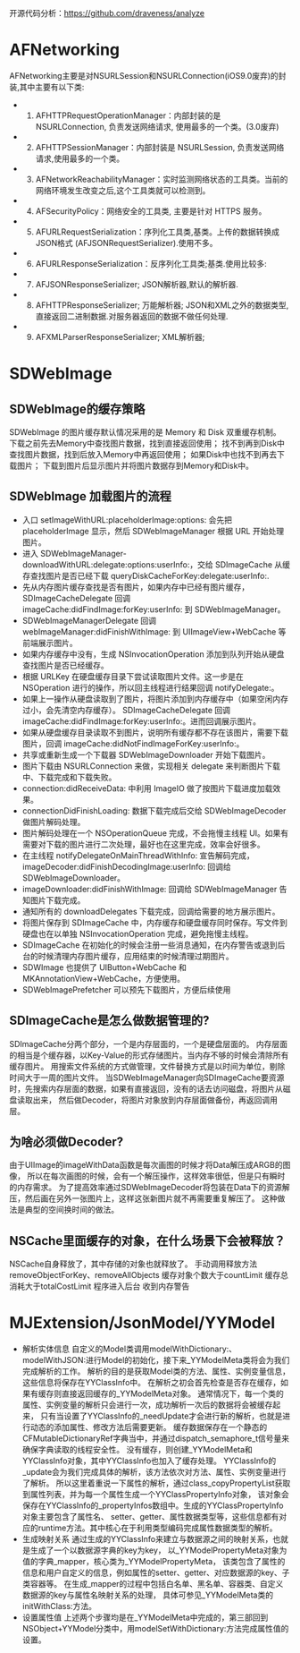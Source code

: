 
开源代码分析：https://github.com/draveness/analyze

#  AFNetworking
AFNetworking主要是对NSURLSession和NSURLConnection(iOS9.0废弃)的封装,其中主要有以下类:
- 1. AFHTTPRequestOperationManager：内部封装的是 NSURLConnection, 负责发送网络请求, 使用最多的一个类。(3.0废弃)
- 2. AFHTTPSessionManager：内部封装是 NSURLSession, 负责发送网络请求,使用最多的一个类。
- 3. AFNetworkReachabilityManager：实时监测网络状态的工具类。当前的网络环境发生改变之后,这个工具类就可以检测到。
- 4. AFSecurityPolicy：网络安全的工具类, 主要是针对 HTTPS 服务。
- 5. AFURLRequestSerialization：序列化工具类,基类。上传的数据转换成JSON格式
(AFJSONRequestSerializer).使用不多。
- 6. AFURLResponseSerialization：反序列化工具类;基类.使用比较多:
- 7. AFJSONResponseSerializer; JSON解析器,默认的解析器.
- 8. AFHTTPResponseSerializer; 万能解析器; JSON和XML之外的数据类型,直接返回二进制数据.对服务器返回的数据不做任何处理.
- 9. AFXMLParserResponseSerializer; XML解析器;

# SDWebImage
## SDWebImage的缓存策略
SDWebImage 的图片缓存默认情况采用的是 Memory 和 Disk 双重缓存机制。
下载之前先去Memory中查找图片数据，找到直接返回使用；
找不到再到Disk中查找图片数据，找到后放入Memory中再返回使用；
如果Disk中也找不到再去下载图片；
下载到图片后显示图片并将图片数据存到Memory和Disk中。

## SDWebImage 加载图片的流程
- 入口 setImageWithURL:placeholderImage:options: 会先把 placeholderImage 显示，然后 SDWebImageManager 根据 URL 开始处理图片。
- 进入 SDWebImageManager-downloadWithURL:delegate:options:userInfo:，交给 SDImageCache 从缓存查找图片是否已经下载 
queryDiskCacheForKey:delegate:userInfo:.
- 先从内存图片缓存查找是否有图片，如果内存中已经有图片缓存，SDImageCacheDelegate 回调 
imageCache:didFindImage:forKey:userInfo: 到 SDWebImageManager。
- SDWebImageManagerDelegate 回调 webImageManager:didFinishWithImage: 到 UIImageView+WebCache 等前端展示图片。
- 如果内存缓存中没有，生成 NSInvocationOperation 添加到队列开始从硬盘查找图片是否已经缓存。
- 根据 URLKey 在硬盘缓存目录下尝试读取图片文件。这一步是在 NSOperation 进行的操作，所以回主线程进行结果回调 notifyDelegate:。
- 如果上一操作从硬盘读取到了图片，将图片添加到内存缓存中（如果空闲内存过小，会先清空内存缓存）。
SDImageCacheDelegate 回调 imageCache:didFindImage:forKey:userInfo:。进而回调展示图片。
- 如果从硬盘缓存目录读取不到图片，说明所有缓存都不存在该图片，需要下载图片，回调 imageCache:didNotFindImageForKey:userInfo:。
- 共享或重新生成一个下载器 SDWebImageDownloader 开始下载图片。
- 图片下载由 NSURLConnection 来做，实现相关 delegate 来判断图片下载中、下载完成和下载失败。
- connection:didReceiveData: 中利用 ImageIO 做了按图片下载进度加载效果。
- connectionDidFinishLoading: 数据下载完成后交给 SDWebImageDecoder 做图片解码处理。
- 图片解码处理在一个 NSOperationQueue 完成，不会拖慢主线程 UI。如果有需要对下载的图片进行二次处理，最好也在这里完成，效率会好很多。
- 在主线程 notifyDelegateOnMainThreadWithInfo: 宣告解码完成，imageDecoder:didFinishDecodingImage:userInfo: 
回调给 SDWebImageDownloader。
- imageDownloader:didFinishWithImage: 回调给 SDWebImageManager 告知图片下载完成。
- 通知所有的 downloadDelegates 下载完成，回调给需要的地方展示图片。
- 将图片保存到 SDImageCache 中，内存缓存和硬盘缓存同时保存。写文件到硬盘也在以单独 NSInvocationOperation 完成，避免拖慢主线程。
- SDImageCache 在初始化的时候会注册一些消息通知，在内存警告或退到后台的时候清理内存图片缓存，应用结束的时候清理过期图片。
- SDWImage 也提供了 UIButton+WebCache 和 MKAnnotationView+WebCache，方便使用。
- SDWebImagePrefetcher 可以预先下载图片，方便后续使用

## SDImageCache是怎么做数据管理的?
SDImageCache分两个部分，一个是内存层面的，一个是硬盘层面的。
内存层面的相当是个缓存器，以Key-Value的形式存储图片。当内存不够的时候会清除所有缓存图片。
用搜索文件系统的方式做管理，文件替换方式是以时间为单位，剔除时间大于一周的图片文件。
当SDWebImageManager向SDImageCache要资源时，先搜索内存层面的数据，如果有直接返回，没有的话去访问磁盘，将图片从磁盘读取出来，
然后做Decoder，将图片对象放到内存层面做备份，再返回调用层。

## 为啥必须做Decoder?
由于UIImage的imageWithData函数是每次画图的时候才将Data解压成ARGB的图像，
所以在每次画图的时候，会有一个解压操作，这样效率很低，但是只有瞬时的内存需求。
为了提高效率通过SDWebImageDecoder将包装在Data下的资源解压，然后画在另外一张图片上，这样这张新图片就不再需要重复解压了。
这种做法是典型的空间换时间的做法。

## NSCache里面缓存的对象，在什么场景下会被释放？
NSCache自身释放了，其中存储的对象也就释放了。
手动调用释放方法removeObjectForKey、removeAllObjects
缓存对象个数大于countLimit
缓存总消耗大于totalCostLimit
程序进入后台
收到内存警告

# MJExtension/JsonModel/YYModel
- 解析实体信息
自定义的Model类调用modelWithDictionary:、modelWithJSON:进行Model的初始化，接下来_YYModelMeta类将会为我们完成解析的工作。
解析的目的是获取Model类的方法、属性、实例变量信息，这些信息将保存在YYClassInfo中。
在解析之初会首先检查是否存在缓存，如果有缓存则直接返回缓存的_YYModelMeta对象。
通常情况下，每一个类的属性、实例变量的解析只会进行一次，成功解析一次后的数据将会被缓存起来，
只有当设置了YYClassInfo的_needUpdate才会进行新的解析，也就是进行动态的添加属性、修改方法后需要更新。
缓存数据保存在一个静态的CFMutableDictionaryRef字典当中，并通过dispatch_semaphore_t信号量来确保字典读取的线程安全性。
没有缓存，则创建_YYModelMeta和YYClassInfo对象，其中YYClassInfo也加入了缓存处理。
YYClassInfo的_update会为我们完成具体的解析，该方法依次对方法、属性、实例变量进行了解析。
所以这里着重说一下属性的解析，通过class_copyPropertyList获取到属性列表，并为每一个属性生成一个YYClassPropertyInfo对象，
该对象会保存在YYClassInfo的_propertyInfos数组中。生成的YYClassPropertyInfo对象主要包含了属性名、
setter、getter、属性数据类型等，这些信息都有对应的runtime方法。其中核心在于利用类型编码完成属性数据类型的解析。
- 生成映射关系
通过生成的YYClassInfo来建立与数据源之间的映射关系，也就是生成了一个以数据源字典的key为key，
以_YYModelPropertyMeta对象为值的字典_mapper，核心类为_YYModelPropertyMeta，
该类包含了属性的信息和用户自定义的信息，例如属性的setter、getter、对应数据源的key、子类容器等。
在生成_mapper的过程中包括白名单、黑名单、容器类、自定义数据源的key与属性名映射关系的处理，
具体可参见_YYModelMeta类的initWithClass:方法。
- 设置属性值
上述两个步骤均是在_YYModelMeta中完成的，第三部回到NSObject+YYModel分类中，用modelSetWithDictionary:方法完成属性值的设置。
